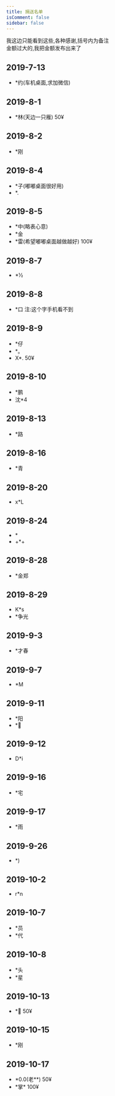 ```yaml
---
title: 捐送名单
isComment: false
sidebar: false
---
```


我这边只能看到这些,各种感谢,括号内为备注<br>
金额过大的,我把金额发布出来了

## 2019-7-13

- \*约(车机桌面,求加微信)

## 2019-8-1

- \*林(天边一只雁) 50¥

## 2019-8-2

- \*刚

## 2019-8-4

- \*子(嘟嘟桌面很好用)
- \*.

## 2019-8-5

- \*中(略表心意)
- \*金
- \*雷(希望嘟嘟桌面越做越好) 100¥

## 2019-8-7

- \*½

## 2019-8-8

- \*口 注:这个字手机看不到

## 2019-8-9

- \*仔
- \*。
- X\*. 50¥

## 2019-8-10

- \*鹏
- 沈\*4

## 2019-8-13

- \*路

## 2019-8-16

- \*青

## 2019-8-20

- x\*L

## 2019-8-24

- \*
- +\*+

## 2019-8-28

- \*金郑

## 2019-8-29

- K\*s
- \*争光

## 2019-9-3

- \*才春

## 2019-9-7

- \*M

## 2019-9-11

- \*阳
- \*🔧

## 2019-9-12

- D\*i

## 2019-9-16

- \*宅

## 2019-9-17

- \*雨

## 2019-9-26

- \*)

## 2019-10-2

- r\*n

## 2019-10-7

- \*员
- \*代

## 2019-10-8

- \*头
- \*星

## 2019-10-13

- \*👀 50¥

## 2019-10-15

- \*刚

## 2019-10-17

- \*0.0(老\*\*) 50¥
- \*掌\* 100¥
